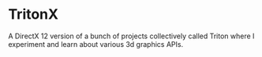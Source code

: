 # TritonX

A DirectX 12 version of a bunch of projects collectively called Triton where I experiment and learn about various 3d graphics APIs.